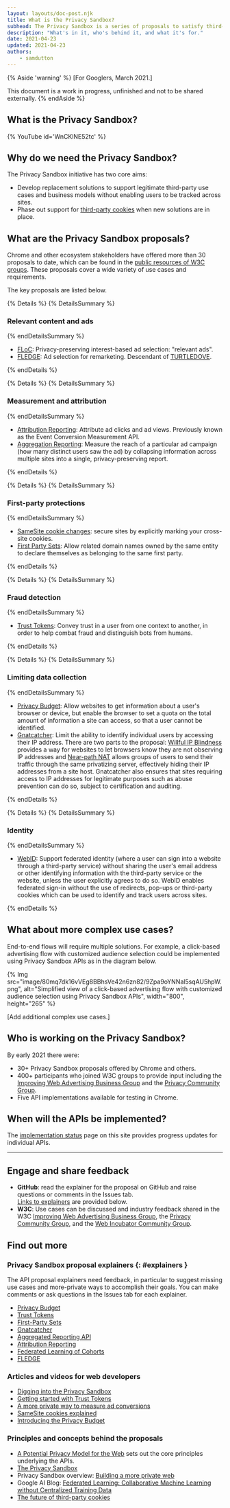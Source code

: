 ```yaml
---
layout: layouts/doc-post.njk
title: What is the Privacy Sandbox?
subhead: The Privacy Sandbox is a series of proposals to satisfy third-party use cases without third-party cookies or other tracking mechanisms.
description: "What's in it, who's behind it, and what it's for."
date: 2021-04-23
updated: 2021-04-23
authors:
	- samdutton
---
```


{% Aside 'warning' %}
[For Googlers, March 2021.]

This document is a work in progress, unfinished and not to be shared externally.
{% endAside %}


## What is the Privacy Sandbox?

{% YouTube
	id='WnCKlNE52tc' 
%}


## Why do we need the Privacy Sandbox?

The Privacy Sandbox initiative has two core aims:
* Develop replacement solutions to support legitimate third-party use cases and business models 
without enabling users to be tracked across sites.
* Phase out support for [third-party cookies](https://web.dev/samesite-cookies-explained/) when new 
solutions are in place.

## What are the Privacy Sandbox proposals?

Chrome and other ecosystem stakeholders have offered more than 30 proposals to date, which can be 
found in the [public resources of W3C groups](https://www.w3.org/Privacy/). These proposals cover a 
wide variety of use cases and requirements.

The key proposals are listed below. 


{% Details %}
{% DetailsSummary %}
### Relevant content and ads
{% endDetailsSummary %}

* [FLoC](/docs/privacy-sandbox/floc): Privacy-preserving interest-based ad selection: "relevant ads". 
* [FLEDGE](/docs/privacy-sandbox/fledge): Ad selection for remarketing. Descendant of 
[TURTLEDOVE](https://github.com/WICG/turtledove).

{% endDetails %}


{% Details %}
{% DetailsSummary %}
### Measurement and attribution
{% endDetailsSummary %}

* [Attribution Reporting](/docs/privacy-sandbox/attribution-reporting): Attribute ad 
clicks and ad views. Previously known as the Event Conversion Measurement API.
* [Aggregation Reporting](https://github.com/csharrison/aggregate-reporting-api): Measure the reach 
of a particular ad campaign (how many distinct users saw the ad) by collapsing information across 
multiple sites into a single, privacy-preserving report.

{% endDetails %}


{% Details %}
{% DetailsSummary %}
### First-party protections
{% endDetailsSummary %}

* [SameSite cookie changes](https://web.dev/samesite-cookies-explained/): secure sites by explicitly 
marking your cross-site cookies.
* [First Party Sets](/docs/privacy-sandbox/first-party-sets): Allow related domain names owned by 
the same entity to declare themselves as belonging to the same first party.

{% endDetails %}



{% Details %}
{% DetailsSummary %}
### Fraud detection
{% endDetailsSummary %}

* [Trust Tokens](/docs/privacy-sandbox/trust-tokens): Convey trust in a user from one context to 
another, in order to help combat fraud and distinguish bots from humans.

{% endDetails %}



{% Details %}
{% DetailsSummary %}
### Limiting data collection
{% endDetailsSummary %}

* [Privacy Budget](https://www.youtube.com/watch?v=0STgfjSA6T8): Allow websites to get information 
about a user's browser or device, but enable the browser to set a quota on the total amount of 
information a site can access, so that a user cannot be identified.
* [Gnatcatcher](https://github.com/bslassey/ip-blindness): Limit the ability to identify individual 
users by accessing their IP address. There are two parts to the proposal: [Willful IP Blindness](https://github.com/bslassey/ip-blindness/blob/master/willful_ip_blindness.md) provides a way for websites to let browsers know 
they are not observing IP addresses and [Near-path NAT](https://github.com/bslassey/ip-blindness/blob/master/near_path_nat.md) allows groups of users to send their traffic through the same privatizing server, 
effectively hiding their IP addresses from a site host. Gnatcatcher also ensures that sites 
requiring access to IP addresses for legitimate purposes such as abuse prevention can do so, subject 
to certification and auditing.

{% endDetails %}



{% Details %}
{% DetailsSummary %}
### Identity
{% endDetailsSummary %}


* [WebID](https://github.com/WICG/WebID): Support federated identity (where a user can sign into a 
website through a third-party service) without sharing the user's email address or other identifying 
information with the third-party service or the website, unless the user explicitly agrees to do so. 
WebID enables federated sign-in without the use of redirects, pop-ups or third-party cookies which 
can be used to identify and track users across sites.


{% endDetails %}


## What about more complex use cases?

End-to-end flows will require multiple solutions. For example, a click-based advertising flow with 
customized audience selection could be implemented using Privacy Sandbox APIs as in the diagram 
below.

{% Img src="image/80mq7dk16vVEg8BBhsVe42n6zn82/9Zpa9oYNNal5sqAU5hpW.png", 
  alt="Simplified view of a click-based advertising flow with customized audience selection using Privacy Sandbox APIs", width="800", 
  height="265" %}

[Add additional complex use cases.]


## Who is working on the Privacy Sandbox?

By early 2021 there were: 
* 30+ Privacy Sandbox proposals offered by Chrome and others.
* 400+ participants who joined W3C groups to provide input including the [Improving Web Advertising Business Group](https://www.w3.org/community/web-adv/participants) and the [Privacy Community Group](https://www.w3.org/community/privacycg/participants).
* Five API implementations available for testing in Chrome.


## When will the APIs be implemented?

The [implementation status](/docs/privacy-sandbox/status/) page on this site provides progress 
updates for individual APIs.

---

## Engage and share feedback

* **GitHub**: read the explainer for the proposal on GitHub and raise questions or comments in the Issues tab.  
[Links to explainers](#explainers) are provided below.
* **W3C**: Use cases can be discussed and industry feedback shared in the W3C [Improving Web Advertising Business Group](https://www.w3.org/community/web-adv/), the [Privacy Community Group](https://www.w3.org/community/privacycg/participants), 
and the [Web Incubator Community Group](https://github.com/WICG).


## Find out more

### Privacy Sandbox proposal explainers {: #explainers }

The API proposal explainers need feedback, in particular to suggest missing use cases and 
more-private ways to accomplish their goals. You can make comments or ask questions in the Issues 
tab for each explainer.

* [Privacy Budget](https://github.com/bslassey/privacy-budget)
* [Trust Tokens](https://github.com/dvorak42/trust-token-api)
* [First-Party Sets](https://github.com/privacycg/first-party-sets)
* [Gnatcatcher](https://github.com/bslassey/ip-blindness)
* [Aggregated Reporting API](https://github.com/csharrison/aggregate-reporting-api)
* [Attribution Reporting](https://github.com/csharrison/conversion-measurement-api)
* [Federated Learning of Cohorts](https://github.com/jkarlin/floc)
* [FLEDGE](https://github.com/michaelkleber/turtledove)

### Articles and videos for web developers

* [Digging into the Privacy Sandbox](https://web.dev/digging-into-the-privacy-sandbox)
* [Getting started with Trust Tokens](https://web.dev/trust-tokens)
* [A more private way to measure ad conversions](https://web.dev/conversion-measurement/)
* [SameSite cookies explained](https://web.dev/samesite-cookies-explained/)
* [Introducing the Privacy Budget](https://www.youtube.com/watch?v=0STgfjSA6T8)

### Principles and concepts behind the proposals

* [A Potential Privacy Model for the Web](https://github.com/michaelkleber/privacy-model) sets out the 
core principles underlying the APIs.
* [The Privacy Sandbox](https://www.chromium.org/Home/chromium-privacy/privacy-sandbox)
* Privacy Sandbox overview: [Building a more private web](https://www.blog.google/products/chrome/building-a-more-private-web/)
* Google AI Blog: [Federated Learning: Collaborative Machine Learning without Centralized Training Data](https://ai.googleblog.com/2017/04/federated-learning-collaborative.html)
* [The future of third-party cookies](https://blog.chromium.org/2019/10/developers-get-ready-for-new.html)